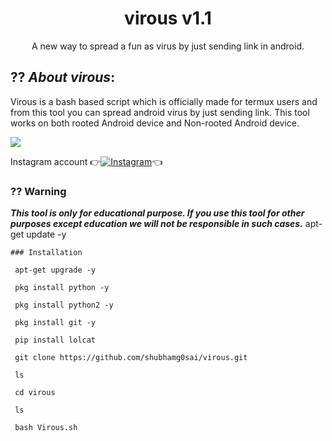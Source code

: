 
<h1 align="center">virous v1.1</h1>
<p align="center">
     A new way to spread a fun as virus by just sending link in android.
</p>

## ?? ***About virous***:

Virous is a bash based script which is officially made for termux users and from this tool you can spread android virus by just sending link. This tool works on both rooted Android device and Non-rooted Android device.

![ ](https://github.com/shubhamg0sai/virous/blob/master/ShuBham/Screenshot_20200920_151348.jpg)


Instagram account
👉[![Instagram  ](https://img.shields.io/badge/INSTAGRAM-FOLLOW-red?style=for-the-badge&logo=instagram)](https://www.instagram.com/shubhamg0sai)👈


### ?? Warning

***This tool is only for educational purpose. If you use this tool for other purposes except education we will not be responsible in such cases.***
apt-get update -y
```
### Installation

 apt-get upgrade -y

 pkg install python -y 

 pkg install python2 -y

 pkg install git -y

 pip install lolcat

 git clone https://github.com/shubhamg0sai/virous.git

 ls

 cd virous

 ls

 bash Virous.sh

